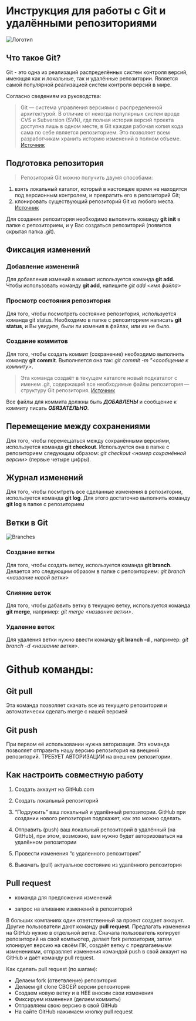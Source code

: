 
# Инструкция для работы с Git и удалёнными репозиториями #

![Логотип](https://static.tildacdn.com/tild3662-3561-4133-b036-376130613930/noroot.png)

## Что такое Git? 
Git - это одна из реализаций распределённых систем контроля версий, имеющая как и локальные, так и удалённые репозитории. Является самой популярной реализацией систем контроля версий в мире.

Согласно сведениям из руководства:
>Git — система управления версиями с распределенной архитектурой. В отличие от некогда популярных систем вроде CVS и Subversion (SVN), где полная история версий проекта доступна лишь в одном месте, в Git каждая рабочая копия кода сама по себе является репозиторием. Это позволяет всем разработчикам хранить историю изменений в полном объеме. [Источник](https://git-scm.com/book/ru/v2/Основы-Git-Создание-Git-репозитория)


## Подготовка репозитория

>Репозиторий Git можно получить двумя способами: 
1) взять локальный каталог, который в настоящее время не находится под версионным контролем, и превратить его в репозиторий Git; 
2) клонировать существующий репозиторий Git из любого места. 
[Источник](https://git-scm.com/book/ru/v2/Основы-Git-Создание-Git-репозитория)

Для создания репозитория необходимо выполнить команду **git init** в папке с репозиторием, и у Вас создаться репозиторий (появится скрытая папка .git).

## Фиксация изменений

### Добавление изменений
Для добавления измений в коммит используется команда **git add**. Чтобы использовать команду **git add**, напишите *git add <имя файла>*

### Просмотр состояния репозитория
Для того, чтобы посмотреть состояние репозитория, используется команда git status. Необходимо в папке с репозиторием написать **git status**, и Вы увидите, были ли измения в файлах, или их не было.

### Создание коммитов
Для того, чтобы создать коммит (сохранение) необходимо выполнить команду **git commit**. Выполняется она так: *git commit -m "<сообщение к коммиту>*. 
>Эта команда создаёт в текущем каталоге новый подкаталог с именем .git, содержащий все необходимые файлы репозитория — структуру Git репозитория. [Источник](https://git-scm.com/book/ru/v2/Основы-Git-Создание-Git-репозитория)

Все файлы для коммита должны быть ***ДОБАВЛЕНЫ*** и сообщение к коммиту писать ***ОБЯЗАТЕЛЬНО***.
## Перемещение между сохранениями
Для того, чтобы перемещаться между сохранёнными версиями, используется команда **git checkout**. Используется она в папке с репозиторием следующим образом: *git checkout <номер сохранённой версии>* (первые четыре цифры).

## Журнал изменений
Для того, чтобы посмтреть все сделанные изменения в репозитории, используется команда **git log**. Для этого достаточно выполнить команду **git log** в папке с репозиторием

## Ветки в Git

![Branches](https://i.ytimg.com/vi/8QNgUPA4Ago/hqdefault.jpg)

### Создание ветки

Для того, чтобы создать ветку, используется команда **git branch**. Делается это следующим образом в папке с репозиторием: *git branch <название новой ветки>*

### Слияние веток

Для того, чтобы дабавить ветку в текущую ветку, используется команда **git merge**, например: *git merge <название ветки>*.

### Удаление веток
Для удаления ветки нужно ввести команду **git branch -d** , например: *git branch -d <название ветки>*.

# Github команды:

## Git pull 

Эта команда позволяет скачать все из текущего репозитория и автоматически сделать merge с нашей версией

## Git push 
При первом её использовании нужна авторизация.
Эта команда позволяет отправить нашу версию репозитория на внешний репозиторий. ТРЕБУЕТ АВТОРИЗАЦИИ на внешнем репозитории.

## Как настроить совместную работу

1. Создать аккаунт на GitHub.com
2. Создать локальный репозиторий
3. “Подружить” ваш локальный и удалённый репозитории.
GitHub при создании нового репозитория подскажет, как это можно сделать
    
4. Отправить (push) ваш локальный репозиторий в удалённый (на GitHub), при этом, возможно, вам нужно будет авторизоваться на удалённом репозитории
5. Провести изменения “с удаленного репозитория”
6. Выкачать (pull) актуальное состояние из удалённого репозитория

## Pull request

- команда для предложения изменений 

- запрос на вливание изменений в репозиторий

В больших компаниях один ответственный за проект создает аккаунт. Другие пользователи дают команду **pull request**. Предлагать изменения на GitHub нужно в отдельной ветке. 
Сначала пользователь копирует репозиторий на свой компьютер, делает fork репозитория, затем клонирует версию на своём ПК, создаёт ветку с предлагаемыми изменениями, отправляет изменения командой push в свой аккаунт на GitHub и даёт команду pull request.

Как сделать pull request (по шагам):

- Делаем fork (ответвление) репозитория
- Делаем git clone СВОЕЙ версии репозитория
- Создаем новую ветку и в НЕЕ вносим свои изменения
- Фиксируем изменения (делаем коммиты)
- Отправляем свою версию в свой GitHub
- На сайте GitHub нажимаем кнопку pull request
